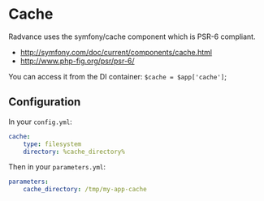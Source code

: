Cache
=====

Radvance uses the symfony/cache component which is PSR-6 compliant.

* http://symfony.com/doc/current/components/cache.html
* http://www.php-fig.org/psr/psr-6/

You can access it from the DI container: `$cache = $app['cache']`;

## Configuration

In your `config.yml`:

```yml
cache:
    type: filesystem
    directory: %cache_directory%
```

Then in your `parameters.yml`:
```yml
parameters:
    cache_directory: /tmp/my-app-cache
```
